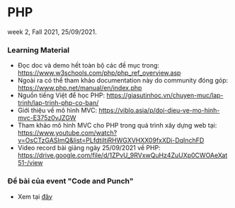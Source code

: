 # PHP

week 2, Fall 2021, 25/09/2021.

### Learning Material

- Đọc doc và demo hết toàn bộ các đề mục trong: https://www.w3schools.com/php/php_ref_overview.asp
- Ngoài ra có thể tham khảo documentation này do community đóng góp: https://www.php.net/manual/en/index.php
- Nguồn tiếng Việt để học PHP: https://giasutinhoc.vn/chuyen-muc/lap-trinh/lap-trinh-php-co-ban/
- Giới thiệu về mô hình MVC: https://viblo.asia/p/doi-dieu-ve-mo-hinh-mvc-E375z0vJZGW
- Tham khảo mô hình MVC cho PHP trong quá trình xây dựng web tại: https://www.youtube.com/watch?v=OsCTzGASImQ&list=PLfdtiltiRHWGXVHXX09fxXDi-DqInchFD
- Video record bài giảng ngày 25/09/2021 về PHP: https://drive.google.com/file/d/1ZPvU_9RVxwQuHz4ZuUXp0CWOAeXat51-/view

### Đề bài của event "Code and Punch"

- Xem tại [đây](https://github.com/FPTU-Ethical-Hackers-Club/PHP/blob/main/Code_and_Punch.md)
